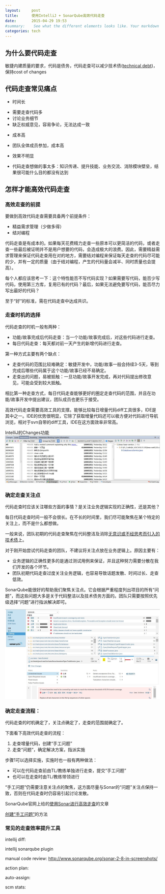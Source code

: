 ```yaml
---
layout:     post
title:      使用IntelliJ + SonarQube高效代码走查
date:       2015-04-29 19:53
#summary:    See what the different elements looks like. Your markdown has never looked better. I promise.
categories: tech
---
```

## 为什么要代码走查
敏捷内建质量的要求，代码是债务，代码走查可以减少技术债([technical debt](http://martinfowler.com/bliki/TechnicalDebt.html))，保持cost of changes

## 代码走查常见痛点
* 时间长
 + 需要走查代码多
 + 讨论业务细节
 + 缺乏权威意见，容易争论，无法达成一致
* 成本高
 + 团队全体成员参加，成本高
* 效果不明显
 + 代码走查想做的事太多：知识传递、提升技能、业务交流、消除模块壁垒，结果很可能什么目的都没有达到

## 怎样才能高效代码走查

### 高效走查的前提

要做到高效代码走查需要具备两个前提条件：

* 精益需求管理（少做多得）
* 结对编程

代码走查是有成本的。如果每天花费精力走查一些原本可以更简洁的代码，或者走查一些最后被证明并不是用户想要的代码，会造成极大的浪费。因此，需要精益需求管理来保证代码走查用在对的地方，需要结对编程来保证每天走查的代码尽可能的少，并有一定的质量（由于结对编程，产生的代码量会减半、同时质量也会提高）。

每个人都应该思考一下：这个特性能否不写代码实现？如果需要写代码，能否少写代码，使用第三方库，复用已有的代码？最后，如果无法避免要写代码，能否尽力写出最好的代码？

至于“好”的标准，需在代码走查中达成共识。

### 走查时机的选择

代码走查的时机一般有两种：

* 功能/故事完成后代码走查：当一个功能/故事完成后，对这些代码进行走查。
* 每日代码走查：每天都对前一天产生的新增代码进行走查。

第一种方式主要有两个缺点：

* 走查代码的范围比较难确定：敏捷开发中，功能/故事一般会持续3-5天，等到完成后哪些代码属于这个功能/故事已经不易确定。
* 走查出的问题，易被抵触：一旦功能/故事开发完成，再对代码提出修改意见，可能会受到较大抵触。

相比第一种走查方式，每日代码走查能够更好的圈定走查代码的范围，并且在功能/故事开发中提出建议，团队成员也更乐于接受。

高效代码走查需要高效工具的支撑。能够比较每日增量代码diff工具很多，IDE是其中之一。IDE的优势很明显，它除了获取增量代码还可以极方便对代码进行导航浏览，相对于svn自带的diff工具，IDE在这方面效率非常高。

IntelliJ的Changes功能
![sdfsd](diff.JPG)

### 确定走查关注点


代码走查时应该关注哪些方面的事情？是关注业务逻辑实现的正确性，还是其他？

每日代码走查时间一般不会很长。在不长的时间里，我们尽可能聚焦在某个特定的关注上，而不是什么都想做。

一般来说，团队初期的代码走查聚焦在代码整洁及消除[无意识或不经思考而引入的技术债](http://martinfowler.com/bliki/TechnicalDebtQuadrant.html)上。

对于刚开始尝试代码走查的团队，不建议将关注点放在业务逻辑上。原因主要有：

* 业务逻辑的正确性更多的是通过测试用例来保证，并且这种努力需要分散在我们开发的各个环节。
* 团队初期代码走查过度关注业务逻辑，也容易导致话题发散、时间过长、走查低效。

SonarQube能很好的帮助我们聚焦关注点。它会根据严重程度列出项目的所有“问题”，而这些问题大多是关于代码整洁以及技术债务方面的。团队只需要按照优先级选择“问题”进行指派解决即可。

![](sonar-issue.JPG)

### 确定走查流程：
代码走查的时机确定了，关注点确定了，走查的范围就确定了。

下面看下高效代码走查的流程：

1. 走查增量代码，创建“手工问题”
2. 走查“问题”，确定解决方案，指派实施

步骤1可以选择实施，实施时也一般有两种做法：

* 可以在代码走查前由TL/教练单独进行走查，提交“手工问题”
* 也可以在走查时由TL/教练带领进行

“手工问题”仍需要注意关注点的聚焦，这方面尽量与Sonar的“问题”关注点保持一致，否则在代码走查时仍容易引起讨论发散。

SonarQube官网上给的[使用Sonar进行高效走查](http://www.sonarqube.org/effective-code-review-with-sonar/)的文章

[创建“手工问题”]()的方法


### 常见的走查效率提升工具
intellij diff:

intellij sonarqube plugin

manual code review:
http://www.sonarqube.org/sonar-2-8-in-screenshots/

action plan:

auto-assign:

scm stats: